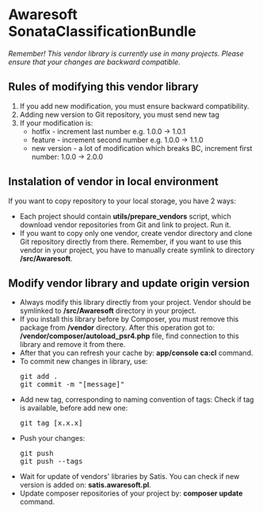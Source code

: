 <h1>Awaresoft SonataClassificationBundle</h1>

<i>Remember! This vendor library is currently use in many projects. Please ensure that your changes are backward compatible.</i>

<h2>Rules of modifying this vendor library</h2>
<ol>
    <li>If you add new modification, you must ensure backward compatibility.</li>
    <li>Adding new version to Git repository, you must send new tag</li>
    <li>If your modification is:
        <ul>
            <li>hotfix - increment last number e.g. 1.0.0 -> 1.0.1</li>
            <li>feature - increment second number e.g. 1.0.0 -> 1.1.0</li>
            <li>new version - a lot of modification which breaks BC, increment first number: 1.0.0 -> 2.0.0</li>
        </ul>
    </li>
</ol>

<h2>Instalation of vendor in local environment</h2>
<p>If you want to copy repository to your local storage, you have 2 ways:</p>
<ul>
    <li>Each project should contain <b>utils/prepare_vendors</b> script, which download vendor repositories from Git and link to project. Run it.</li>
    <li>If you want to copy only one vendor, create vendor directory and clone Git repository directly from there. Remember, if you want to use this vendor in your project, you have to manually create symlink to directory <b>/src/Awaresoft</b>.</li>
</ul>

<h2>Modify vendor library and update origin version</h2>
<ul>
    <li>Always modify this library directly from your project. Vendor should be symlinked to <b>/src/Awaresoft</b> directory in your project.</li>
    <li>If you install this library before by Composer, you must remove this package from <b>/vendor</b> directory. After this operation got to: <b>/vendor/composer/autoload_psr4.php</b> file, find connection to this library and remove it from there.</li>
    <li>After that you can refresh your cache by: <b>app/console ca:cl</b> command.
    <li>To commit new changes in library, use:
<pre>
git add .
git commit -m "[message]"
</pre>
    <li>Add new tag, corresponding to naming convention of tags: Check if tag is available, before add new one:</li>
<pre>
git tag [x.x.x]
</pre>
    <li>Push your changes:</li>
<pre>
git push
git push --tags
</pre>
    </li>
    <li>Wait for update of vendors' libraries by Satis. You can check if new version is added on: <b>satis.awaresoft.pl</b>.</li>
    <li>Update composer repositories of your project by: <b>composer update</b> command.</li>
</ul>
